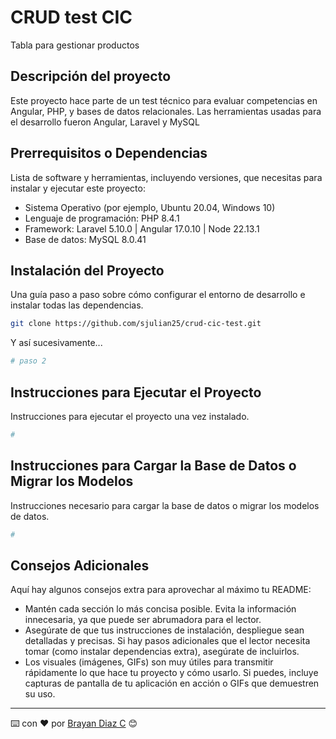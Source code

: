 # CRUD test CIC

Tabla para gestionar productos

## Descripción del proyecto

Este proyecto hace parte de un test técnico para evaluar competencias en Angular, PHP, y bases de datos relacionales. Las herramientas usadas para el desarrollo fueron Angular, Laravel y MySQL

## Prerrequisitos o Dependencias

Lista de software y herramientas, incluyendo versiones, que necesitas para instalar y ejecutar este proyecto:

- Sistema Operativo (por ejemplo, Ubuntu 20.04, Windows 10)
- Lenguaje de programación: PHP 8.4.1
- Framework: Laravel 5.10.0 | Angular 17.0.10 | Node 22.13.1
- Base de datos: MySQL 8.0.41

## Instalación del Proyecto

Una guía paso a paso sobre cómo configurar el entorno de desarrollo e instalar todas las dependencias.

```bash
git clone https://github.com/sjulian25/crud-cic-test.git
```

Y así sucesivamente...

```bash
# paso 2
```

## Instrucciones para Ejecutar el Proyecto

Instrucciones para ejecutar el proyecto una vez instalado.

```bash
#
```

## Instrucciones para Cargar la Base de Datos o Migrar los Modelos

Instrucciones necesario para cargar la base de datos o migrar los modelos de datos.

```bash
#
```


## Consejos Adicionales

Aquí hay algunos consejos extra para aprovechar al máximo tu README:

- Mantén cada sección lo más concisa posible. Evita la información innecesaria, ya que puede ser abrumadora para el lector.
- Asegúrate de que tus instrucciones de instalación, despliegue sean detalladas y precisas. Si hay pasos adicionales que el lector necesita tomar (como instalar dependencias extra), asegúrate de incluirlos.
- Los visuales (imágenes, GIFs) son muy útiles para transmitir rápidamente lo que hace tu proyecto y cómo usarlo. Si puedes, incluye capturas de pantalla de tu aplicación en acción o GIFs que demuestren su uso.

---

⌨️ con ❤️ por [Brayan Diaz C](https://github.com/brayandiazc) 😊